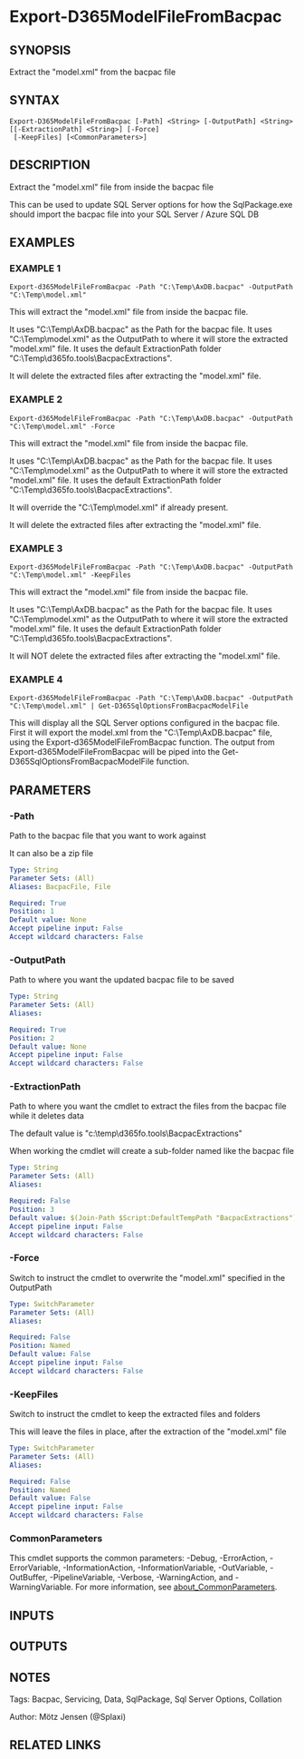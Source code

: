 ﻿---
external help file: d365fo.tools-help.xml
Module Name: d365fo.tools
online version:
schema: 2.0.0
---

# Export-D365ModelFileFromBacpac

## SYNOPSIS
Extract the "model.xml" from the bacpac file

## SYNTAX

```
Export-D365ModelFileFromBacpac [-Path] <String> [-OutputPath] <String> [[-ExtractionPath] <String>] [-Force]
 [-KeepFiles] [<CommonParameters>]
```

## DESCRIPTION
Extract the "model.xml" file from inside the bacpac file

This can be used to update SQL Server options for how the SqlPackage.exe should import the bacpac file into your SQL Server / Azure SQL DB

## EXAMPLES

### EXAMPLE 1
```
Export-d365ModelFileFromBacpac -Path "C:\Temp\AxDB.bacpac" -OutputPath "C:\Temp\model.xml"
```

This will extract the "model.xml" file from inside the bacpac file.

It uses "C:\Temp\AxDB.bacpac" as the Path for the bacpac file.
It uses "C:\Temp\model.xml" as the OutputPath to where it will store the extracted "model.xml" file.
It uses the default ExtractionPath folder "C:\Temp\d365fo.tools\BacpacExtractions".

It will delete the extracted files after extracting the "model.xml" file.

### EXAMPLE 2
```
Export-d365ModelFileFromBacpac -Path "C:\Temp\AxDB.bacpac" -OutputPath "C:\Temp\model.xml" -Force
```

This will extract the "model.xml" file from inside the bacpac file.

It uses "C:\Temp\AxDB.bacpac" as the Path for the bacpac file.
It uses "C:\Temp\model.xml" as the OutputPath to where it will store the extracted "model.xml" file.
It uses the default ExtractionPath folder "C:\Temp\d365fo.tools\BacpacExtractions".

It will override the "C:\Temp\model.xml" if already present.

It will delete the extracted files after extracting the "model.xml" file.

### EXAMPLE 3
```
Export-d365ModelFileFromBacpac -Path "C:\Temp\AxDB.bacpac" -OutputPath "C:\Temp\model.xml" -KeepFiles
```

This will extract the "model.xml" file from inside the bacpac file.

It uses "C:\Temp\AxDB.bacpac" as the Path for the bacpac file.
It uses "C:\Temp\model.xml" as the OutputPath to where it will store the extracted "model.xml" file.
It uses the default ExtractionPath folder "C:\Temp\d365fo.tools\BacpacExtractions".

It will NOT delete the extracted files after extracting the "model.xml" file.

### EXAMPLE 4
```
Export-d365ModelFileFromBacpac -Path "C:\Temp\AxDB.bacpac" -OutputPath "C:\Temp\model.xml" | Get-D365SqlOptionsFromBacpacModelFile
```

This will display all the SQL Server options configured in the bacpac file.
First it will export the model.xml from the "C:\Temp\AxDB.bacpac" file, using the Export-d365ModelFileFromBacpac function.
The output from Export-d365ModelFileFromBacpac will be piped into the Get-D365SqlOptionsFromBacpacModelFile function.

## PARAMETERS

### -Path
Path to the bacpac file that you want to work against

It can also be a zip file

```yaml
Type: String
Parameter Sets: (All)
Aliases: BacpacFile, File

Required: True
Position: 1
Default value: None
Accept pipeline input: False
Accept wildcard characters: False
```

### -OutputPath
Path to where you want the updated bacpac file to be saved

```yaml
Type: String
Parameter Sets: (All)
Aliases:

Required: True
Position: 2
Default value: None
Accept pipeline input: False
Accept wildcard characters: False
```

### -ExtractionPath
Path to where you want the cmdlet to extract the files from the bacpac file while it deletes data

The default value is "c:\temp\d365fo.tools\BacpacExtractions"

When working the cmdlet will create a sub-folder named like the bacpac file

```yaml
Type: String
Parameter Sets: (All)
Aliases:

Required: False
Position: 3
Default value: $(Join-Path $Script:DefaultTempPath "BacpacExtractions")
Accept pipeline input: False
Accept wildcard characters: False
```

### -Force
Switch to instruct the cmdlet to overwrite the "model.xml" specified in the OutputPath

```yaml
Type: SwitchParameter
Parameter Sets: (All)
Aliases:

Required: False
Position: Named
Default value: False
Accept pipeline input: False
Accept wildcard characters: False
```

### -KeepFiles
Switch to instruct the cmdlet to keep the extracted files and folders

This will leave the files in place, after the extraction of the "model.xml" file

```yaml
Type: SwitchParameter
Parameter Sets: (All)
Aliases:

Required: False
Position: Named
Default value: False
Accept pipeline input: False
Accept wildcard characters: False
```

### CommonParameters
This cmdlet supports the common parameters: -Debug, -ErrorAction, -ErrorVariable, -InformationAction, -InformationVariable, -OutVariable, -OutBuffer, -PipelineVariable, -Verbose, -WarningAction, and -WarningVariable. For more information, see [about_CommonParameters](http://go.microsoft.com/fwlink/?LinkID=113216).

## INPUTS

## OUTPUTS

## NOTES
Tags: Bacpac, Servicing, Data, SqlPackage, Sql Server Options, Collation

Author: Mötz Jensen (@Splaxi)

## RELATED LINKS
